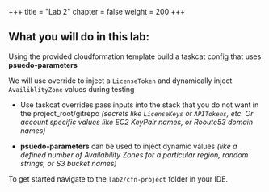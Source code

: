 +++
title = "Lab 2"
chapter = false
weight = 200
+++

## What you will do in this lab:
Using the provided cloudformation template build a taskcat config that uses **psuedo-parameters**

We will use override to inject a `LicenseToken` and dynamically inject `AvailiblityZone` 
values during testing

- Use taskcat overrides pass inputs into the stack that you do not want in the 
project_root/gitrepo _(secrets like `LicenseKeys` or `APITokens`, etc. Or account specific 
values like EC2 KeyPair names, or Rooute53 domain names)_

- **psuedo-parameters** can be used to inject dynamic values _(like 
a defined number of Availability Zones for a particular region, random strings, or S3 bucket names)_


To get started navigate to the `lab2/cfn-project` folder in your IDE.
